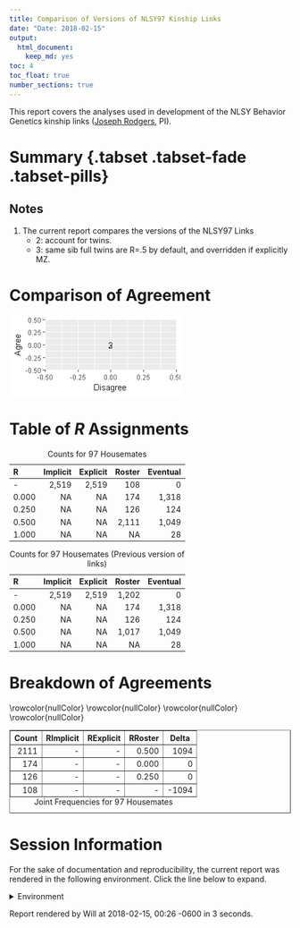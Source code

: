 ```yaml
---
title: Comparison of Versions of NLSY97 Kinship Links
date: "Date: 2018-02-15"
output:
  html_document:
    keep_md: yes
toc: 4
toc_float: true
number_sections: true
---
```


This report covers the analyses used in development of the NLSY Behavior Genetics kinship links ([Joseph Rodgers](https://www.vanderbilt.edu/psychological_sciences/bio/joe-rodgers), PI).

<!--  Set the working directory to the repository's base directory; this assumes the report is nested inside of two directories.-->


<!-- Set the report-wide options, and point to the external code file. -->


<!-- Load 'sourced' R files.  Suppress the output when loading sources. -->


<!-- Load packages, or at least verify they're available on the local machine.  Suppress the output when loading packages. -->


<!-- Load any global functions and variables declared in the R file.  Suppress the output. -->


<!-- Declare any global functions specific to a Rmd output.  Suppress the output. -->


<!-- Load the datasets.   -->


<!-- Tweak the datasets.   -->


# Summary {.tabset .tabset-fade .tabset-pills}

## Notes
1. The current report compares the versions of the NLSY97 Links
    * 2: account for twins.
    * 3: same sib full twins are R=.5 by default, and overridden if explicitly MZ.

# Comparison of Agreement
![](figure-png/graph-roc-1.png)<!-- -->

# Table of *R* Assignments
<table>
<caption>Counts for 97 Housemates</caption>
 <thead>
  <tr>
   <th style="text-align:left;"> R </th>
   <th style="text-align:right;"> Implicit </th>
   <th style="text-align:right;"> Explicit </th>
   <th style="text-align:right;"> Roster </th>
   <th style="text-align:right;"> Eventual </th>
  </tr>
 </thead>
<tbody>
  <tr>
   <td style="text-align:left;"> - </td>
   <td style="text-align:right;"> 2,519 </td>
   <td style="text-align:right;"> 2,519 </td>
   <td style="text-align:right;"> 108 </td>
   <td style="text-align:right;"> 0 </td>
  </tr>
  <tr>
   <td style="text-align:left;"> 0.000 </td>
   <td style="text-align:right;"> NA </td>
   <td style="text-align:right;"> NA </td>
   <td style="text-align:right;"> 174 </td>
   <td style="text-align:right;"> 1,318 </td>
  </tr>
  <tr>
   <td style="text-align:left;"> 0.250 </td>
   <td style="text-align:right;"> NA </td>
   <td style="text-align:right;"> NA </td>
   <td style="text-align:right;"> 126 </td>
   <td style="text-align:right;"> 124 </td>
  </tr>
  <tr>
   <td style="text-align:left;"> 0.500 </td>
   <td style="text-align:right;"> NA </td>
   <td style="text-align:right;"> NA </td>
   <td style="text-align:right;"> 2,111 </td>
   <td style="text-align:right;"> 1,049 </td>
  </tr>
  <tr>
   <td style="text-align:left;"> 1.000 </td>
   <td style="text-align:right;"> NA </td>
   <td style="text-align:right;"> NA </td>
   <td style="text-align:right;"> NA </td>
   <td style="text-align:right;"> 28 </td>
  </tr>
</tbody>
</table>

<table>
<caption>Counts for 97 Housemates (Previous version of links)</caption>
 <thead>
  <tr>
   <th style="text-align:left;"> R </th>
   <th style="text-align:right;"> Implicit </th>
   <th style="text-align:right;"> Explicit </th>
   <th style="text-align:right;"> Roster </th>
   <th style="text-align:right;"> Eventual </th>
  </tr>
 </thead>
<tbody>
  <tr>
   <td style="text-align:left;"> - </td>
   <td style="text-align:right;"> 2,519 </td>
   <td style="text-align:right;"> 2,519 </td>
   <td style="text-align:right;"> 1,202 </td>
   <td style="text-align:right;"> 0 </td>
  </tr>
  <tr>
   <td style="text-align:left;"> 0.000 </td>
   <td style="text-align:right;"> NA </td>
   <td style="text-align:right;"> NA </td>
   <td style="text-align:right;"> 174 </td>
   <td style="text-align:right;"> 1,318 </td>
  </tr>
  <tr>
   <td style="text-align:left;"> 0.250 </td>
   <td style="text-align:right;"> NA </td>
   <td style="text-align:right;"> NA </td>
   <td style="text-align:right;"> 126 </td>
   <td style="text-align:right;"> 124 </td>
  </tr>
  <tr>
   <td style="text-align:left;"> 0.500 </td>
   <td style="text-align:right;"> NA </td>
   <td style="text-align:right;"> NA </td>
   <td style="text-align:right;"> 1,017 </td>
   <td style="text-align:right;"> 1,049 </td>
  </tr>
  <tr>
   <td style="text-align:left;"> 1.000 </td>
   <td style="text-align:right;"> NA </td>
   <td style="text-align:right;"> NA </td>
   <td style="text-align:right;"> NA </td>
   <td style="text-align:right;"> 28 </td>
  </tr>
</tbody>
</table>

# Breakdown of Agreements 
<!-- html table generated in R 3.4.3 by xtable 1.8-2 package -->
<!-- Thu Feb 15 00:26:15 2018 -->
<table border=1>
<caption align="bottom"> Joint Frequencies for 97 Housemates </caption>
<tr> <th> Count </th> <th> RImplicit </th> <th> RExplicit </th> <th> RRoster </th> <th> Delta </th>  </tr>
  \rowcolor{nullColor}  <tr> <td align="right"> 2111 </td> <td align="right"> - </td> <td align="right"> - </td> <td align="right"> 0.500 </td> <td align="right"> 1094 </td> </tr>
   \rowcolor{nullColor} <tr> <td align="right"> 174 </td> <td align="right"> - </td> <td align="right"> - </td> <td align="right"> 0.000 </td> <td align="right"> 0 </td> </tr>
   \rowcolor{nullColor} <tr> <td align="right"> 126 </td> <td align="right"> - </td> <td align="right"> - </td> <td align="right"> 0.250 </td> <td align="right"> 0 </td> </tr>
   \rowcolor{nullColor} <tr> <td align="right"> 108 </td> <td align="right"> - </td> <td align="right"> - </td> <td align="right"> - </td> <td align="right"> -1094 </td> </tr>
   </table>



# Session Information
For the sake of documentation and reproducibility, the current report was rendered in the following environment.  Click the line below to expand.

<details>
  <summary>Environment <span class="glyphicon glyphicon-plus-sign"></span></summary>

```
Session info --------------------------------------------------------------------------------------
```

```
 setting  value                                      
 version  R version 3.4.3 Patched (2018-01-25 r74163)
 system   x86_64, mingw32                            
 ui       RTerm                                      
 language (EN)                                       
 collate  English_United States.1252                 
 tz       America/Chicago                            
 date     2018-02-15                                 
```

```
Packages ------------------------------------------------------------------------------------------
```

```
 package    * version    date       source                            
 assertthat   0.2.0      2017-04-11 CRAN (R 3.4.2)                    
 backports    1.1.2      2017-12-13 CRAN (R 3.4.3)                    
 base       * 3.4.3      2018-01-26 local                             
 bindr        0.1        2016-11-13 CRAN (R 3.4.2)                    
 bindrcpp   * 0.2        2017-06-17 CRAN (R 3.4.2)                    
 bit          1.1-12     2014-04-09 CRAN (R 3.4.1)                    
 bit64        0.9-7      2017-05-08 CRAN (R 3.4.1)                    
 blob         1.1.0      2017-06-17 CRAN (R 3.4.2)                    
 checkmate    1.8.5      2017-10-24 CRAN (R 3.4.2)                    
 colorspace   1.3-2      2016-12-14 CRAN (R 3.4.2)                    
 compiler     3.4.3      2018-01-26 local                             
 datasets   * 3.4.3      2018-01-26 local                             
 DBI          0.7        2017-06-18 CRAN (R 3.4.2)                    
 devtools     1.13.4     2017-11-09 CRAN (R 3.4.2)                    
 digest       0.6.15     2018-01-28 CRAN (R 3.4.3)                    
 dplyr        0.7.4.9000 2018-01-26 Github (tidyverse/dplyr@3f91e1e)  
 evaluate     0.10.1     2017-06-24 CRAN (R 3.4.2)                    
 ggplot2    * 2.2.1.9000 2017-12-20 Github (tidyverse/ggplot2@bfff1d8)
 glue         1.2.0      2017-10-29 CRAN (R 3.4.2)                    
 graphics   * 3.4.3      2018-01-26 local                             
 grDevices  * 3.4.3      2018-01-26 local                             
 grid         3.4.3      2018-01-26 local                             
 gtable       0.2.0      2016-02-26 CRAN (R 3.4.2)                    
 highr        0.6        2016-05-09 CRAN (R 3.4.2)                    
 hms          0.4.1      2018-01-24 CRAN (R 3.4.3)                    
 htmltools    0.3.6      2017-04-28 CRAN (R 3.4.2)                    
 knitr      * 1.19       2018-01-29 CRAN (R 3.4.3)                    
 labeling     0.3        2014-08-23 CRAN (R 3.4.1)                    
 lazyeval     0.2.1      2017-10-29 CRAN (R 3.4.2)                    
 magrittr   * 1.5        2014-11-22 CRAN (R 3.4.2)                    
 memoise      1.1.0      2017-04-21 CRAN (R 3.4.2)                    
 methods    * 3.4.3      2018-01-26 local                             
 munsell      0.4.3      2016-02-13 CRAN (R 3.4.2)                    
 odbc         1.1.5      2018-01-23 CRAN (R 3.4.3)                    
 pillar       1.1.0      2018-01-14 CRAN (R 3.4.3)                    
 pkgconfig    2.0.1      2017-03-21 CRAN (R 3.4.2)                    
 plyr         1.8.4      2016-06-08 CRAN (R 3.4.2)                    
 purrr        0.2.4      2017-10-18 CRAN (R 3.4.2)                    
 R6           2.2.2      2017-06-17 CRAN (R 3.4.2)                    
 Rcpp         0.12.15    2018-01-20 CRAN (R 3.4.3)                    
 rlang        0.1.6.9003 2018-01-26 Github (tidyverse/rlang@b5da865)  
 rmarkdown    1.8        2017-11-17 CRAN (R 3.4.2)                    
 rprojroot    1.3-2      2018-01-03 CRAN (R 3.4.3)                    
 scales       0.5.0.9000 2017-10-11 Github (hadley/scales@d767915)    
 stats      * 3.4.3      2018-01-26 local                             
 stringi      1.1.6      2017-11-17 CRAN (R 3.4.2)                    
 stringr      1.2.0      2017-02-18 CRAN (R 3.4.2)                    
 testit       0.7.1      2017-12-21 Github (yihui/testit@8a346dd)     
 tibble       1.4.2      2018-01-22 CRAN (R 3.4.3)                    
 tidyselect   0.2.3      2017-11-06 CRAN (R 3.4.2)                    
 tools        3.4.3      2018-01-26 local                             
 utils      * 3.4.3      2018-01-26 local                             
 withr        2.1.1.9000 2017-12-20 Github (jimhester/withr@df18523)  
 xtable     * 1.8-2      2016-02-05 CRAN (R 3.4.2)                    
 yaml         2.1.16     2017-12-12 CRAN (R 3.4.3)                    
```
</details>



Report rendered by Will at 2018-02-15, 00:26 -0600 in 3 seconds.

